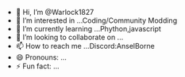 - 👋 Hi, I’m @Warlock1827
- 👀 I’m interested in ...Coding/Community Modding
- 🌱 I’m currently learning ...Phython,javascript
- 💞️ I’m looking to collaborate on ...
- 📫 How to reach me ...Discord:AnselBorne
- 😄 Pronouns: ...
- ⚡ Fun fact: ...

<!---
Warlock1827/Warlock1827 is a ✨ special ✨ repository because its `README.md` (this file) appears on your GitHub profile.
You can click the Preview link to take a look at your changes.
--->
